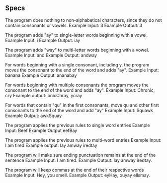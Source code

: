 ## Specs
The program does nothing to non-alphabetical characters, since they do not contain consonants or vowels.
Example Input: 3
Example Output: 3

The program adds "ay" to single-letter words beginning with a vowel.
Example Input: i
Example Output: iay

The program adds "way" to multi-letter words beginning with a vowel.
Example Input: and
Example Output: andway

For words beginning with a single consonant, including y, the program moves the consonant to the end of the word and adds "ay".
Example Input: banana
Example Output: ananabay

For words beginning with multiple consonants the program moves the consonant to the end of the word and adds "ay".
Example Input: Chronic, cry
Example output: onicChray, ycray

For words that contain "qu" in the first consonants, move qu and other first consonants to the end of the word and add "ay"
Example Input: Squawk
Example Output: awkSquay

The program applies the previous rules to single word entries
Example Input: Beef
Example Output eefBay

The program applies the previous rules to multi-word entries
Example Input: I am tired
Example output: Iay amway iredtay

The program will make sure ending punctuation remains at the end of the sentence
Example Input: I am tired.
Example Output: Iay amway iredtay.

The program will keep commas at the end of their respective words
Example Input: Hey, you smell.
Example Output: eyHay, ouyay ellsmay.
